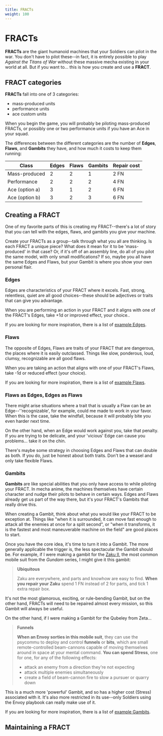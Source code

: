 ```yaml
---
title: FRACTs
weight: 100
---
```


# FRACTs

**FRACTs** are the giant humanoid machines that your Soldiers can pilot in the war.
You don't have to pilot these--in fact, it is entirely possible to play _Against
the Titans of War_ without these massive mecha existing in your world at all.
But if you want to... this is how you create and use a **FRACT**.

## FRACT categories

**FRACTs** fall into one of 3 categories:

- mass-produced units
- performance units
- ace custom units

When you begin the game, you will probably be piloting mass-produced FRACTs, or
possibly one or two performance units if you have an Ace in your squad.

The differences between the different categories are the number of **Edges**,
**Flaws**, and **Gambits** they have, and how much it costs to keep them
running:

| Class           | Edges | Flaws | Gambits | Repair cost |
| ---             | ---   | ---   | ---     | ---         |
| Mass-produced   | 2     | 2     | 1       | 2 FN        |
| Performance     | 2     | 2     | 2       | 4 FN        |
| Ace (option a)  | 3     | 1     | 2       | 6 FN        |
| Ace (option b)  | 3     | 2     | 3       | 6 FN        |

## Creating a FRACT

One of my favorite parts of this is creating my FRACT--there's a lot of story
that you can tell with the edges, flaws, and gambits you give your machine.

Create your FRACTs as a group--talk through what you all are thinking. Is each
FRACT a unique piece? What does it mean for it to be 'mass-produced' in that
case? Or, if it's off of an assembly line, do all of you pilot the same model,
with only small modifications? If so, maybe you all have the same Edges and
Flaws, but your Gambit is where you show your own personal flair.

### Edges

Edges are characteristics of your FRACT where it excels. Fast, strong,
relentless, quiet are all good choices--these should be adjectives or traits
that can give you advantage.

When you are performing an action in your FRACT and it aligns with one of the
FRACT's Edges, take +1d or improved effect, your choice..

If you are looking for more inspiration, there is a list of [example
Edges](/fracts/example-edges/).

### Flaws

The opposite of Edges, Flaws are traits of your FRACT that are dangerous, the
places where it is easily outclassed. Things like slow, ponderous, loud, clumsy,
recognizable are all good flaws.

When you are taking an action that aligns with one of your FRACT's Flaws, take
-1d or reduced effect (your choice).

If you are looking for more inspiration, there is a list of [example
Flaws](/fracts/example-flaws/).

### Flaws as Edges, Edges as Flaws

There might arise situations where a trait that is usually a Flaw can be an
Edge--''recognizable', for example, could me made to work in your favor. When this
is the case, take the windfall, because it will probably bite you even harder
next time.

On the other hand, when an Edge would work against you, take that penalty. If
you are trying to be delicate, and your 'vicious' Edge can cause you problems...
take it on the chin.

There's maybe some strategy in choosing Edges and Flaws that can double as both.
If you do, just be honest about both traits. Don't be a weasel and only take
flexible Flaws.

### Gambits

**Gambits** are like special abilities that you only have access to while
piloting your FRACT. In mecha anime, the machines themselves have certain
character and nudge their pilots to behave in certain ways. Edges and Flaws
already get us part of the way there, but it's your FRACT's Gambits that really
drive this.

When creating a Gambit, think about what you would like your FRACT to be
exception at. Things like "when it is surrounded, it can move fast enough to
attack all the enemies at once for a split second", or "when it transforms, it
is the fastest and most maneuverable machine on the field" are good places to
start.

Once you have the core idea, it's time to turn it into a Gambit. The more
generally applicable the trigger is, the less spectacular the Gambit should be.
For example, if I were making a gambit for the [Zaku
II](http://gundam.wikia.com/wiki/MS-06_Zaku_II), the most common mobile suit
from the _Gundam_ series, I might give it this gambit:

> **Ubiquitous**
>
> Zaku are everywhere, and parts and knowhow are easy to find. **When you repair
> your Zaku** spend 1 FN instead of 2 for parts, and tick 1 extra repair box.

It's not the most glamorous, exciting, or rule-bending Gambit, but on the other
hand, FRACTs will need to be repaired almost every mission, so this Gambit will
always be useful.

On the other hand, if I were making a Gambit for the Qubeley from Zeta...

> **Funnels**
>
> **When an Envoy sorties in this mobile suit**, they can use the psycommu to
> deploy and control **funnels** or **bits**, which are small remote-controlled
> beam-cannons capable of moving themselves around in space at your mental
> command. **You can spend Stress**, one for one, for any of the following effects:
>
>   - attack an enemy from a direction they're not expecting
>   - attack multiple enemies simultaneously
>   - create a field of beam-cannon fire to slow a pursuer or quarry down

This is a much more 'powerful' Gambit, and so has a higher cost (Stress)
associated with it. It's also more restricted in its use--only Soldiers using
the Envoy playbook can really make use of it.

If you are looking for more inspiration, there is a list of [example
Gambits](/fracts/example-gambits/).

## Maintaining a FRACT



